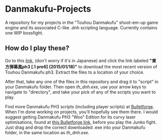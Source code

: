 # Danmakufu-Projects
A repository for my projects in the "Touhou Danmakufu" shoot-em-up game engine and its associated C-like .dnh scripting language.
Currently contains one WIP bossfight.

## **How do I play these?**

Go to this [link](https://touhougc.web.fc2.com/products/th_dnh_ph3.html), (don't worry if it's in Japanese) and click the link labeled **"東方弾幕風ph3 [.1 pre6]
(2015/01/18)"** to download the most recent version of Touhou Danmakufu ph3. Extract the files to a location of your choice.

After that, take any one of the files in this repository and drag it to "script" in your Danmakufu folder. Then open *th_dnh.exe*, use your arrow keys to navigate to "directory", and take your pick of any of the scripts you want to play.

Find more Danmakufu PH3 scripts (including player scripts) at [Bulletforge](https://www.bulletforge.org/). When I'm done working on projects, you'll hopefully see them there.
I would suggest getting Danmakufu PH3 "Woo" Edition for its curvy laser optimisations, found at [this Bulletforge link](https://www.bulletforge.org/u/wishmakers/p/the-woo-pack), before you play the Junko fight. Just drag and drop the correct downloaded .exe into your Danmakufu folder, in the same location as *th_dnh.exe*.
